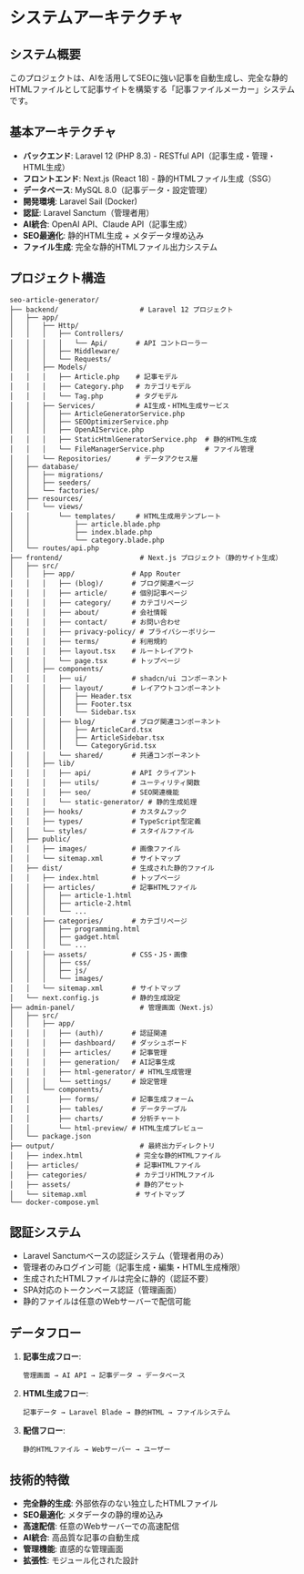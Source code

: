 # システムアーキテクチャ

## システム概要

このプロジェクトは、AIを活用してSEOに強い記事を自動生成し、完全な静的HTMLファイルとして記事サイトを構築する「記事ファイルメーカー」システムです。

## 基本アーキテクチャ

- **バックエンド**: Laravel 12 (PHP 8.3) - RESTful API（記事生成・管理・HTML生成）
- **フロントエンド**: Next.js (React 18) - 静的HTMLファイル生成（SSG）
- **データベース**: MySQL 8.0（記事データ・設定管理）
- **開発環境**: Laravel Sail (Docker)
- **認証**: Laravel Sanctum（管理者用）
- **AI統合**: OpenAI API、Claude API（記事生成）
- **SEO最適化**: 静的HTML生成 + メタデータ埋め込み
- **ファイル生成**: 完全な静的HTMLファイル出力システム

## プロジェクト構造

```
seo-article-generator/
├── backend/                    # Laravel 12 プロジェクト
│   ├── app/
│   │   ├── Http/
│   │   │   ├── Controllers/
│   │   │   │   └── Api/       # API コントローラー
│   │   │   ├── Middleware/
│   │   │   └── Requests/
│   │   ├── Models/
│   │   │   ├── Article.php    # 記事モデル
│   │   │   ├── Category.php   # カテゴリモデル
│   │   │   └── Tag.php        # タグモデル
│   │   ├── Services/          # AI生成・HTML生成サービス
│   │   │   ├── ArticleGeneratorService.php
│   │   │   ├── SEOOptimizerService.php
│   │   │   ├── OpenAIService.php
│   │   │   ├── StaticHtmlGeneratorService.php  # 静的HTML生成
│   │   │   └── FileManagerService.php          # ファイル管理
│   │   └── Repositories/      # データアクセス層
│   ├── database/
│   │   ├── migrations/
│   │   ├── seeders/
│   │   └── factories/
│   ├── resources/
│   │   └── views/
│   │       └── templates/     # HTML生成用テンプレート
│   │           ├── article.blade.php
│   │           ├── index.blade.php
│   │           └── category.blade.php
│   └── routes/api.php
├── frontend/                   # Next.js プロジェクト（静的サイト生成）
│   ├── src/
│   │   ├── app/              # App Router
│   │   │   ├── (blog)/       # ブログ関連ページ
│   │   │   ├── article/      # 個別記事ページ
│   │   │   ├── category/     # カテゴリページ
│   │   │   ├── about/        # 会社情報
│   │   │   ├── contact/      # お問い合わせ
│   │   │   ├── privacy-policy/ # プライバシーポリシー
│   │   │   ├── terms/        # 利用規約
│   │   │   ├── layout.tsx    # ルートレイアウト
│   │   │   └── page.tsx      # トップページ
│   │   ├── components/
│   │   │   ├── ui/           # shadcn/ui コンポーネント
│   │   │   ├── layout/       # レイアウトコンポーネント
│   │   │   │   ├── Header.tsx
│   │   │   │   ├── Footer.tsx
│   │   │   │   └── Sidebar.tsx
│   │   │   ├── blog/         # ブログ関連コンポーネント
│   │   │   │   ├── ArticleCard.tsx
│   │   │   │   ├── ArticleSidebar.tsx
│   │   │   │   └── CategoryGrid.tsx
│   │   │   └── shared/       # 共通コンポーネント
│   │   ├── lib/
│   │   │   ├── api/          # API クライアント
│   │   │   ├── utils/        # ユーティリティ関数
│   │   │   ├── seo/          # SEO関連機能
│   │   │   └── static-generator/ # 静的生成処理
│   │   ├── hooks/            # カスタムフック
│   │   ├── types/            # TypeScript型定義
│   │   └── styles/           # スタイルファイル
│   ├── public/
│   │   ├── images/           # 画像ファイル
│   │   └── sitemap.xml       # サイトマップ
│   ├── dist/                 # 生成された静的ファイル
│   │   ├── index.html        # トップページ
│   │   ├── articles/         # 記事HTMLファイル
│   │   │   ├── article-1.html
│   │   │   ├── article-2.html
│   │   │   └── ...
│   │   ├── categories/       # カテゴリページ
│   │   │   ├── programming.html
│   │   │   ├── gadget.html
│   │   │   └── ...
│   │   ├── assets/           # CSS・JS・画像
│   │   │   ├── css/
│   │   │   ├── js/
│   │   │   └── images/
│   │   └── sitemap.xml       # サイトマップ
│   └── next.config.js        # 静的生成設定
├── admin-panel/                # 管理画面（Next.js）
│   ├── src/
│   │   ├── app/
│   │   │   ├── (auth)/       # 認証関連
│   │   │   ├── dashboard/    # ダッシュボード
│   │   │   ├── articles/     # 記事管理
│   │   │   ├── generation/   # AI記事生成
│   │   │   ├── html-generator/ # HTML生成管理
│   │   │   └── settings/     # 設定管理
│   │   └── components/
│   │       ├── forms/        # 記事生成フォーム
│   │       ├── tables/       # データテーブル
│   │       ├── charts/       # 分析チャート
│   │       └── html-preview/ # HTML生成プレビュー
│   └── package.json
├── output/                     # 最終出力ディレクトリ
│   ├── index.html             # 完全な静的HTMLファイル
│   ├── articles/              # 記事HTMLファイル
│   ├── categories/            # カテゴリHTMLファイル
│   ├── assets/                # 静的アセット
│   └── sitemap.xml            # サイトマップ
└── docker-compose.yml
```

## 認証システム

- Laravel Sanctumベースの認証システム（管理者用のみ）
- 管理者のみログイン可能（記事生成・編集・HTML生成権限）
- 生成されたHTMLファイルは完全に静的（認証不要）
- SPA対応のトークンベース認証（管理画面）
- 静的ファイルは任意のWebサーバーで配信可能

## データフロー

1. **記事生成フロー**:
   ```
   管理画面 → AI API → 記事データ → データベース
   ```

2. **HTML生成フロー**:
   ```
   記事データ → Laravel Blade → 静的HTML → ファイルシステム
   ```

3. **配信フロー**:
   ```
   静的HTMLファイル → Webサーバー → ユーザー
   ```

## 技術的特徴

- **完全静的生成**: 外部依存のない独立したHTMLファイル
- **SEO最適化**: メタデータの静的埋め込み
- **高速配信**: 任意のWebサーバーでの高速配信
- **AI統合**: 高品質な記事の自動生成
- **管理機能**: 直感的な管理画面
- **拡張性**: モジュール化された設計
